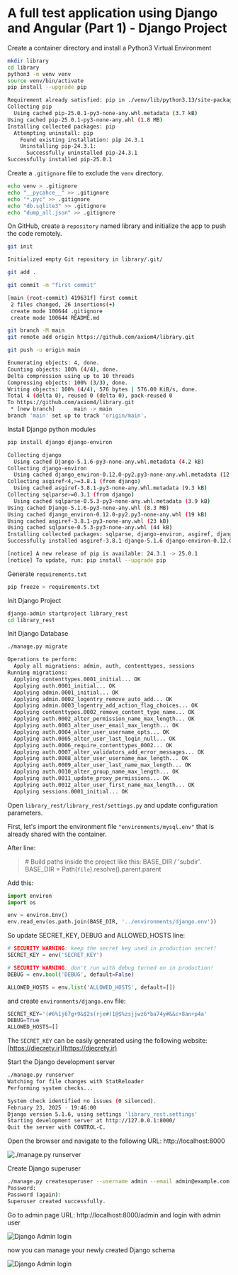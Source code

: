 # A full test application using Django and Angular (Part 1) - Django Project

Create a container directory and install a Python3 Virtual Environment

```bash
mkdir library
cd library
python3 -m venv venv
source venv/bin/activate
pip install --upgrade pip

Requirement already satisfied: pip in ./venv/lib/python3.13/site-packages (24.3.1)
Collecting pip
  Using cached pip-25.0.1-py3-none-any.whl.metadata (3.7 kB)
Using cached pip-25.0.1-py3-none-any.whl (1.8 MB)
Installing collected packages: pip
  Attempting uninstall: pip
    Found existing installation: pip 24.3.1
    Uninstalling pip-24.3.1:
      Successfully uninstalled pip-24.3.1
Successfully installed pip-25.0.1
```

Create a `.gitignore` file to exclude the `venv` directory.

```bash
echo venv > .gitignore
echo "__pycahce__" >> .gitignore
echo "*.pyc" >> .gitignore
echo "db.sqlite3" >> .gitignore
echo "dump_all.json" >> .gitignore
```

On GitHub, create a `repository` named library and initialize the app to push the code remotely.

```bash
git init

Initialized empty Git repository in library/.git/
```

```bash
git add .
```

```bash
git commit -m "first commit"

[main (root-commit) 419631f] first commit
 2 files changed, 26 insertions(+)
 create mode 100644 .gitignore
 create mode 100644 README.md
```

```bash
git branch -M main
git remote add origin https://github.com/axiom4/library.git
```

```bash
git push -u origin main

Enumerating objects: 4, done.
Counting objects: 100% (4/4), done.
Delta compression using up to 10 threads
Compressing objects: 100% (3/3), done.
Writing objects: 100% (4/4), 576 bytes | 576.00 KiB/s, done.
Total 4 (delta 0), reused 0 (delta 0), pack-reused 0
To https://github.com/axiom4/library.git
 * [new branch]      main -> main
branch 'main' set up to track 'origin/main'.
```

Install Django python modules

```bash
pip install django django-environ

Collecting django
  Using cached Django-5.1.6-py3-none-any.whl.metadata (4.2 kB)
Collecting django-environ
  Using cached django_environ-0.12.0-py2.py3-none-any.whl.metadata (12 kB)
Collecting asgiref<4,>=3.8.1 (from django)
  Using cached asgiref-3.8.1-py3-none-any.whl.metadata (9.3 kB)
Collecting sqlparse>=0.3.1 (from django)
  Using cached sqlparse-0.5.3-py3-none-any.whl.metadata (3.9 kB)
Using cached Django-5.1.6-py3-none-any.whl (8.3 MB)
Using cached django_environ-0.12.0-py2.py3-none-any.whl (19 kB)
Using cached asgiref-3.8.1-py3-none-any.whl (23 kB)
Using cached sqlparse-0.5.3-py3-none-any.whl (44 kB)
Installing collected packages: sqlparse, django-environ, asgiref, django
Successfully installed asgiref-3.8.1 django-5.1.6 django-environ-0.12.0 sqlparse-0.5.3

[notice] A new release of pip is available: 24.3.1 -> 25.0.1
[notice] To update, run: pip install --upgrade pip
```

Generate `requirements.txt`

```bash
pip freeze > requirements.txt
```

Init Django Project

```bash
django-admin startproject library_rest
cd library_rest
```

Init Django Database

```bash
./manage.py migrate

Operations to perform:
  Apply all migrations: admin, auth, contenttypes, sessions
Running migrations:
  Applying contenttypes.0001_initial... OK
  Applying auth.0001_initial... OK
  Applying admin.0001_initial... OK
  Applying admin.0002_logentry_remove_auto_add... OK
  Applying admin.0003_logentry_add_action_flag_choices... OK
  Applying contenttypes.0002_remove_content_type_name... OK
  Applying auth.0002_alter_permission_name_max_length... OK
  Applying auth.0003_alter_user_email_max_length... OK
  Applying auth.0004_alter_user_username_opts... OK
  Applying auth.0005_alter_user_last_login_null... OK
  Applying auth.0006_require_contenttypes_0002... OK
  Applying auth.0007_alter_validators_add_error_messages... OK
  Applying auth.0008_alter_user_username_max_length... OK
  Applying auth.0009_alter_user_last_name_max_length... OK
  Applying auth.0010_alter_group_name_max_length... OK
  Applying auth.0011_update_proxy_permissions... OK
  Applying auth.0012_alter_user_first_name_max_length... OK
  Applying sessions.0001_initial... OK
```

Open `library_rest/library_rest/settings.py` and update configuration parameters.

First, let's import the environment file `"environments/mysql.env"` that is already shared with the container.

After line:

> \# Build paths inside the project like this: BASE_DIR / 'subdir'.
> BASE_DIR = Path(`file`).resolve().parent.parent

Add this:

```python
import environ
import os

env = environ.Env()
env.read_env(os.path.join(BASE_DIR, '../environments/django.env'))
```

So update SECRET_KEY, DEBUG and ALLOWED_HOSTS line:

```python
# SECURITY WARNING: keep the secret key used in production secret!
SECRET_KEY = env('SECRET_KEY')

# SECURITY WARNING: don't run with debug turned on in production!
DEBUG = env.bool('DEBUG', default=False)

ALLOWED_HOSTS = env.list('ALLOWED_HOSTS', default=[])
```

and create `environments/django.env` file:

```python
SECRET_KEY='(#6%1j67g+9&$2s(rje#)1@$%zsjjwz6*ba74y#&&c+8an+p4a'
DEBUG=True
ALLOWED_HOSTS=[]
```

The `SECRET_KEY` can be easily generated using the following website: [https://djecrety.ir](https://djecrety.ir)

Start the Django development server

```bash
./manage.py runserver
Watching for file changes with StatReloader
Performing system checks...

System check identified no issues (0 silenced).
February 23, 2025 - 19:46:00
Django version 5.1.6, using settings 'library_rest.settings'
Starting development server at http://127.0.0.1:8000/
Quit the server with CONTROL-C.
```

Open the browser and navigate to the following URL: http://localhost:8000

![./manage.py runserver](/docs/images/part1_1.png)

Create Django superuser

```bash
./manage.py createsuperuser --username admin --email admin@example.com
Password:
Password (again):
Superuser created successfully.
```

Go to admin page URL: http://localhost:8000/admin and login with admin user

![Django Admin login](/docs/images/part1_2.png)

now you can manage your newly created Django schema

![Django Admin login](/docs/images/part1_3.png)
